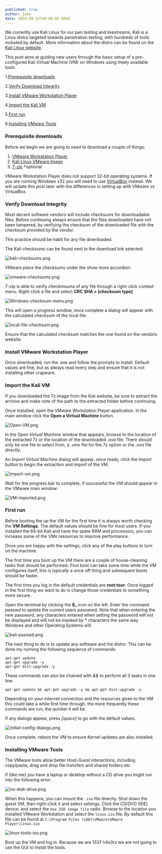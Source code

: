 ```yaml
---
published: true
author: jake
date: 2018-09-22T00:00:02.000Z
---
```

We currently use Kali Linux for our pen testing and livestreams, Kali is a Linux distro targeted towards penetration testing, with hundreds of tools included by default. More information about the distro can be found on the [Kali Linux website](https://www.kali.org/).

This post aims at guiding new users through the basic setup of a pre-configured Kali Virtual Machine (VM) on Windows using freely available tools.

1.[Prerequisite downloads](#prerequisite-downloads)

2.[Verify Download Integrity](#verify-Download-Integrity)

3.[Install VMware Workstation Player](#install-VMware-Workstation-Player)

4.[Import the Kali VM](#import-the-Kali-VM)

5.[First run](#first-run)

6.[Installing VMware Tools](#installing-VMware-Tools)


### Prerequisite downloads

Before we begin we are going to need to download a couple of things:
1. [VMware Workstation Player](https://vmware.com/go/downloadplayer)
2. [Kali Linux VMware Image](https://www.offensive-security.com/kali-linux-vm-vmware-virtualbox-image-download/)
3. [7-zip](https://www.7-zip.org/download.html) *optional

VMware Workstation Player does not support 32-bit operating systems. If you are running Windows x32 you will need to use [VirtualBox](https://www.virtualbox.org/wiki/Downloads) instead. We will update this post later with the differences in setting up with VMware vs VirtualBox.


### Verify Download Integrity
Most decent software vendors will include checksums for downloadable files. Before continuing always ensure that the files downloaded have not been tampered, by verifying the checksum of the downloaded file with the checksum provided by the vendor.

This practice should be habit for any file downloaded.

The Kali checksums can be found next to the download link selected:

![kali-checksums.png]({{site.baseurl}}/Images/kali-checksums.png)


VMware place the checksums under the _show more_ accordion:

![vmware-checksums.png]({{site.baseurl}}/Images/vmware-checksums.png)


7-zip is able to verify checkmsums of any file through a right-click context menu. Right-click a file and select **CRC SHA > [checksum type]** 

![Windows-checksum-menu.png]({{site.baseurl}}/Images/Windows-checksum-menu.png)

This will open a progress window, once complete a dialog will appear with the calculated checksum of the  local file:

![local-file-checksum.png]({{site.baseurl}}/Images/local-file-checksum.png)

Ensure that the calculated checksum matches the one found on the vendors website.


### Install VMware Workstation Player

Once downloaded, run the .exe and follow the prompts to install. Default values are fine, but as always read every step and ensure that it is not installing other crapware.

### Import the Kali VM

If you downloaded the 7z image from the Kali website, be sure to extract the archive and make note of the path to the extracted folder before continuing.

Once installed, open the VMware Workstation Player application. In the main window click the **Open a Virtual Machine** button.

![Open-VM.png]({{site.baseurl}}/Images/Open-VM.png)

In the _Open Virtual Machine_ window that appears, browse to the location of the extracted 7z or the location of the downloaded _.ova_ file. There should only be one file to select from, a _.vmx_ file for the 7z option or the _.ova_ file directly.

An _Import Virtual Machine_ dialog will appear, once ready, click the Import button to begin the extraction and import of the VM.

![import-vm.png]({{site.baseurl}}/Images/import-vm.png)

Wait for the progress bar to complete, if successful the VM should appear in the VMware main window:

![VM-imported.png]({{site.baseurl}}/Images/VM-imported.png)


### First run

Before booting the up the VM for the first time it is always worth checking the **VM Settings**. The default values should be fine for most users. If you installed the 64-bit Kali and have the spare RAM and processors, you can increase some of the VMs resources to improve performance.

Once you are happy with the settings, click any of the play buttons to turn on the machine.

The first time you boot up the VM there are a couple of house-cleaning tasks that should be performed. First boot can take some time while the VM configures itself, this is typically a once off thing and subsequent boots should be faster.

The first time you log in the default credentials are **root:toor**. Once logged in the first thing we want to do is change those credentials to something more secure.

Open the terminal by clicking the **$_** icon on the left. Enter the command _passwd_ to update the current users password. Note that when entering the new password, any characters entered when setting the password will not be displayed and will not be masked by * characters the same way Windows and other Operating Systems will:

![kali-passwd.png]({{site.baseurl}}/Images/kali-passwd.png)

The next thing to do is to update any software and the distro. This can be done my running the following sequence of commands:

    apt-get update
    apt-get upgrade -y
    apt-get dist-upgrade -y


These commands can also be chained with _&&_ to perform all 3 tasks in one line:

    apt-get update && apt-get upgrade -y && apt-get dist-upgrade -y

Depending on your internet connection and the resources given to the VM this could take a while first time through, the more frequently these commands are run, the quicker it will be.

If any dialogs appear, press _[space]_ to go with the default values.

![initial-config-dialogs.png]({{site.baseurl}}/Images/initial-config-dialogs.png)

Once complete, reboot the VM to ensure Kernel updates are also installed.

### Installing VMware Tools

The VMware tools allow better Host-Guest interactions, including copy/paste, drag and drop file transfers and shared folders etc.

If (like me) you have a laptop or desktop without a CD drive you might run into the following error:

![no-disk-drive.png]({{site.baseurl}}/Images/no-disk-drive.png)

When this happens, you can mount the `.iso` file directly. Shut down the guest VM, then right-click it and select settings. Click the CD/DVD (IDE) device, and select the `Use ISO image file` radio. Browse to  the location you installed VMware Workstation and select the `linux.iso` file. By default this file can be found at `C:\Program Files (x86)\VMware\VMware Player\linux.iso`

![linux-tools-iso.png]({{site.baseurl}}/Images/linux-tools-iso.png)

Boot up the VM and log in. Because we are 1337 h4x0rz we are not going to use the GUI to install the tools.


